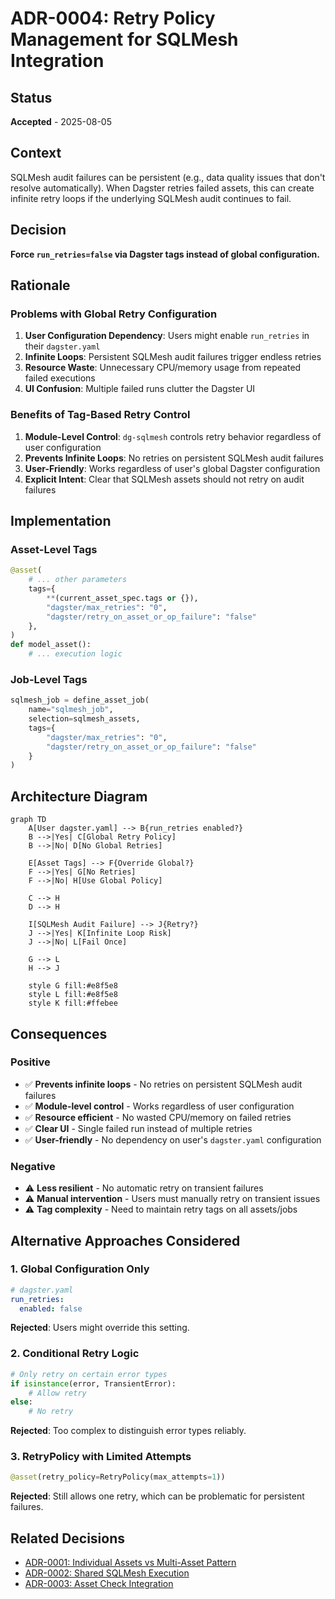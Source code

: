 # ADR-0004: Retry Policy Management for SQLMesh Integration

## Status

**Accepted** - 2025-08-05

## Context

SQLMesh audit failures can be persistent (e.g., data quality issues that don't resolve automatically). When Dagster retries failed assets, this can create infinite retry loops if the underlying SQLMesh audit continues to fail.

## Decision

**Force `run_retries=false` via Dagster tags instead of global configuration.**

## Rationale

### Problems with Global Retry Configuration

1. **User Configuration Dependency**: Users might enable `run_retries` in their `dagster.yaml`
2. **Infinite Loops**: Persistent SQLMesh audit failures trigger endless retries
3. **Resource Waste**: Unnecessary CPU/memory usage from repeated failed executions
4. **UI Confusion**: Multiple failed runs clutter the Dagster UI

### Benefits of Tag-Based Retry Control

1. **Module-Level Control**: `dg-sqlmesh` controls retry behavior regardless of user configuration
2. **Prevents Infinite Loops**: No retries on persistent SQLMesh audit failures
3. **User-Friendly**: Works regardless of user's global Dagster configuration
4. **Explicit Intent**: Clear that SQLMesh assets should not retry on audit failures

## Implementation

### Asset-Level Tags

```python
@asset(
    # ... other parameters
    tags={
        **(current_asset_spec.tags or {}),
        "dagster/max_retries": "0",
        "dagster/retry_on_asset_or_op_failure": "false"
    },
)
def model_asset():
    # ... execution logic
```

### Job-Level Tags

```python
sqlmesh_job = define_asset_job(
    name="sqlmesh_job",
    selection=sqlmesh_assets,
    tags={
        "dagster/max_retries": "0",
        "dagster/retry_on_asset_or_op_failure": "false"
    }
)
```

## Architecture Diagram

```mermaid
graph TD
    A[User dagster.yaml] --> B{run_retries enabled?}
    B -->|Yes| C[Global Retry Policy]
    B -->|No| D[No Global Retries]
    
    E[Asset Tags] --> F{Override Global?}
    F -->|Yes| G[No Retries]
    F -->|No| H[Use Global Policy]
    
    C --> H
    D --> H
    
    I[SQLMesh Audit Failure] --> J{Retry?}
    J -->|Yes| K[Infinite Loop Risk]
    J -->|No| L[Fail Once]
    
    G --> L
    H --> J
    
    style G fill:#e8f5e8
    style L fill:#e8f5e8
    style K fill:#ffebee
```

## Consequences

### Positive

- ✅ **Prevents infinite loops** - No retries on persistent SQLMesh audit failures
- ✅ **Module-level control** - Works regardless of user configuration
- ✅ **Resource efficient** - No wasted CPU/memory on failed retries
- ✅ **Clear UI** - Single failed run instead of multiple retries
- ✅ **User-friendly** - No dependency on user's `dagster.yaml` configuration

### Negative

- ⚠️ **Less resilient** - No automatic retry on transient failures
- ⚠️ **Manual intervention** - Users must manually retry on transient issues
- ⚠️ **Tag complexity** - Need to maintain retry tags on all assets/jobs

## Alternative Approaches Considered

### 1. Global Configuration Only

```yaml
# dagster.yaml
run_retries:
  enabled: false
```

**Rejected**: Users might override this setting.

### 2. Conditional Retry Logic

```python
# Only retry on certain error types
if isinstance(error, TransientError):
    # Allow retry
else:
    # No retry
```

**Rejected**: Too complex to distinguish error types reliably.

### 3. RetryPolicy with Limited Attempts

```python
@asset(retry_policy=RetryPolicy(max_attempts=1))
```

**Rejected**: Still allows one retry, which can be problematic for persistent failures.

## Related Decisions

- [ADR-0001: Individual Assets vs Multi-Asset Pattern](./0001-individual-assets-vs-multi-asset.md)
- [ADR-0002: Shared SQLMesh Execution](./0002-shared-sqlmesh-execution.md)
- [ADR-0003: Asset Check Integration](./0003-asset-check-integration.md) 
